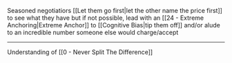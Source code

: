 Seasoned negotiatiors [[Let them go first|let the other name the price first]] to see what they have but if not possible, lead with an [[24 - Extreme Anchoring|Extreme Anchor]] to [[Cognitive Bias|tip them off]] and/or alude to an incredible number someone else would charge/accept

---

Understanding of [[0 - Never Split The Difference]]
